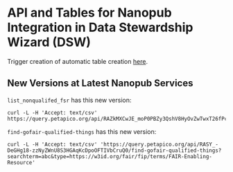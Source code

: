 # API and Tables for Nanopub Integration in Data Stewardship Wizard (DSW)

Trigger creation of automatic table creation [here](https://github.com/peta-pico/dsw-nanopub-api/actions/workflows/make_tables.yml).

## New Versions at Latest Nanopub Services

`list_nonqualifed_fsr` has this new version:

    curl -L -H 'Accept: text/csv' https://query.petapico.org/api/RAZkMXCwJE_moP0PBZy3QshV8HyOvZwTwxT26fPcAXh7k/list_nonqualifed_fsr

`find-gofair-qualified-things` has this new version:

    curl -L -H 'Accept: text/csv' 'https://query.petapico.org/api/RASY_-DeGHg18-zzNyZWnU8S3HGAqKcDpoOFTIVbCruQ0/find-gofair-qualified-things?searchterm=abc&type=https://w3id.org/fair/fip/terms/FAIR-Enabling-Resource'
